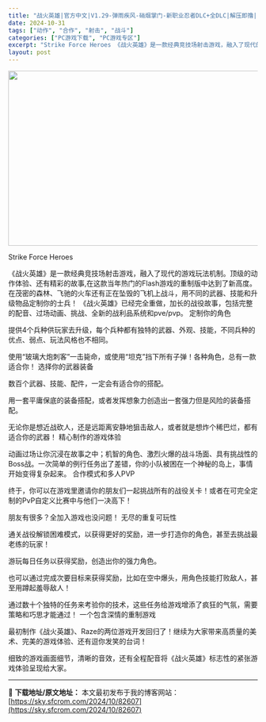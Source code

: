```yaml
---
title: "战火英雄|官方中文|V1.29-弹雨疾风-硝烟掌门-新职业忍者DLC+全DLC|解压即撸|"
date: 2024-10-31
tags: ["动作", "合作", "射击", "战斗"]
categories: ["PC游戏下载", "PC游戏专区"]
excerpt: "Strike Force Heroes 《战火英雄》是一款经典竞技场射击游戏，融入了现代的游戏玩法机制。顶级的动作体验、还有精彩的故事,在这款当年热门的Flash游戏的重制版中达到了新高度。 在茂密的森林、飞驰的火车还有正在坠毁的飞机上战斗，用不同的武器、技能和升级物品定制你的士兵！ 《战火英雄》已&hellip;"
layout: post
---
```


<img class="aligncenter size-full wp-image-82611" src="https://sky.sfcrom.com/wp-content/uploads/2024/10/2024103110210858.webp" alt="" width="616" height="353" />

Strike Force Heroes

《战火英雄》是一款经典竞技场射击游戏，融入了现代的游戏玩法机制。顶级的动作体验、还有精彩的故事,在这款当年热门的Flash游戏的重制版中达到了新高度。
在茂密的森林、飞驰的火车还有正在坠毁的飞机上战斗，用不同的武器、技能和升级物品定制你的士兵！ 《战火英雄》已经完全重做，加长的战役故事，包括完整的配音、过场动画、挑战、全新的战利品系统和pve/pvp。
定制你的角色

提供4个兵种供玩家去升级，每个兵种都有独特的武器、外观、技能，不同兵种的优点、弱点、玩法风格也不相同。

使用“玻璃大炮刺客”一击毙命，或使用“坦克”挡下所有子弹！各种角色，总有一款适合你！
选择你的武器装备

数百个武器、技能、配件，一定会有适合你的搭配。

用一套平庸保底的装备搭配，或者发挥想象力创造出一套强力但是风险的装备搭配。

无论你是想近战砍人，还是远距离安静地狙击敌人，或者就是想炸个稀巴烂，都有适合你的武器！
精心制作的游戏体验

动画过场让你沉浸在故事之中；机智的角色、激烈火爆的战斗场面、具有挑战性的Boss战。一次简单的例行任务出了差错，你的小队被困在一个神秘的岛上，事情开始变得复杂起来。
合作模式和多人PVP

终于，你可以在游戏里邀请你的朋友们一起挑战所有的战役关卡！或者在可完全定制的PvP自定义比赛中与他们一决高下！

朋友有很多？全加入游戏也没问题！
无尽的重复可玩性

通关战役解锁困难模式，以获得更好的奖励，进一步打造你的角色，甚至去挑战最老练的玩家！

游玩每日任务以获得奖励，创造出你的强力角色。

也可以通过完成次要目标来获得奖励，比如在空中爆头，用角色技能打败敌人，甚至用蹲起羞辱敌人！

通过数十个独特的任务来考验你的技术，这些任务给游戏增添了疯狂的气氛，需要策略和巧思才能通过！
一个包含深情的重制游戏

最初制作《战火英雄》、Raze的两位游戏开发回归了！继续为大家带来高质量的美术、完美的游戏体验、还有逗你发笑的台词！

细致的游戏画面细节，清晰的音效，还有全程配音将《战火英雄》标志性的紧张游戏体验呈现给大家。

---
📖 **下载地址/原文地址：** 本文最初发布于我的博客网站：[https://sky.sfcrom.com/2024/10/82607](https://sky.sfcrom.com/2024/10/82607)
